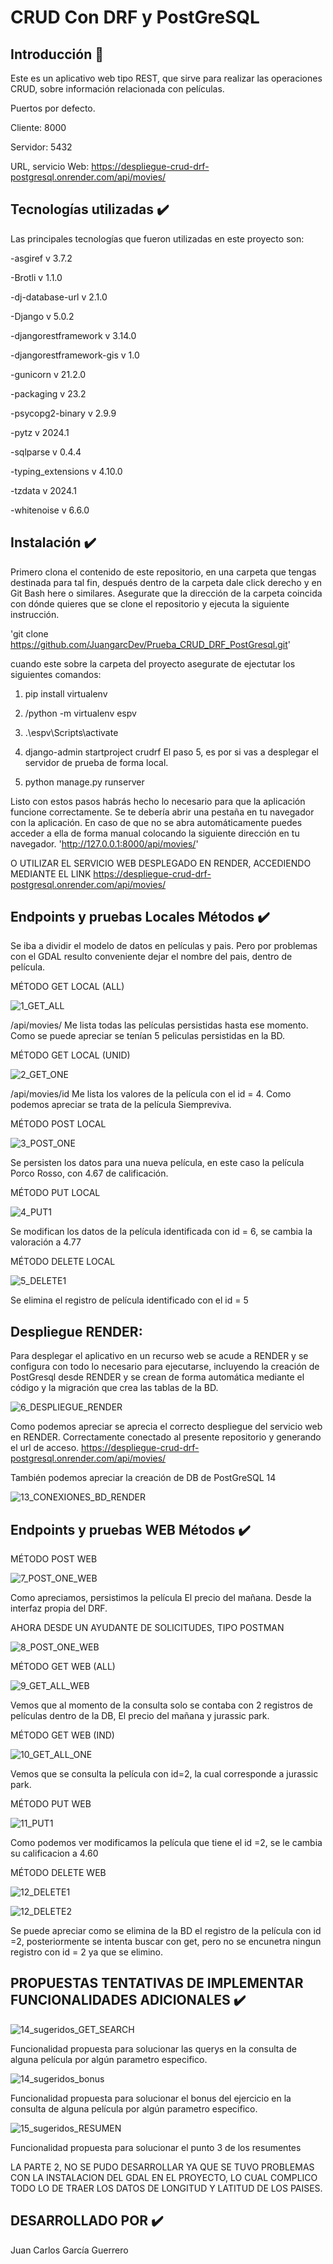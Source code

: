 # CRUD Con DRF y PostGreSQL

## Introducción :rocket:
Este es un aplicativo web tipo REST, que sirve para realizar las operaciones CRUD, sobre información relacionada con películas.

Puertos por defecto.

Cliente: 8000

Servidor: 5432

URL, servicio Web: https://despliegue-crud-drf-postgresql.onrender.com/api/movies/

## Tecnologías utilizadas :heavy_check_mark:
Las principales tecnologías que fueron utilizadas en este proyecto son:

-asgiref v 3.7.2

-Brotli v 1.1.0

-dj-database-url v 2.1.0

-Django v 5.0.2

-djangorestframework v 3.14.0

-djangorestframework-gis v 1.0

-gunicorn v 21.2.0

-packaging v 23.2

-psycopg2-binary v 2.9.9

-pytz v 2024.1

-sqlparse v 0.4.4

-typing_extensions v 4.10.0

-tzdata v 2024.1

-whitenoise v 6.6.0

## Instalación :heavy_check_mark:
Primero clona el contenido de este repositorio, en una carpeta que tengas destinada para tal fin, después dentro de la carpeta dale click derecho y en Git Bash here o similares. Asegurate que la dirección de la carpeta coincida con dónde quieres que se clone el  repositorio y ejecuta la siguiente instrucción.

'git clone https://github.com/JuangarcDev/Prueba_CRUD_DRF_PostGresql.git'

cuando este sobre la carpeta del proyecto asegurate de ejectutar los siguientes comandos:

1) pip install virtualenv

2) /python -m virtualenv espv

3) .\espv\Scripts\activate

4) django-admin startproject crudrf
El paso 5, es por si vas a desplegar el servidor de prueba de forma local.
5) python manage.py runserver

Listo con estos pasos habrás hecho lo necesario para que la aplicación funcione correctamente. Se te debería abrir una pestaña en tu navegador con la aplicación. En caso de que no se abra automáticamente puedes acceder a ella de forma manual colocando la siguiente dirección en tu navegador.
'http://127.0.0.1:8000/api/movies/'

O UTILIZAR EL SERVICIO WEB DESPLEGADO EN RENDER, ACCEDIENDO MEDIANTE EL LINK
https://despliegue-crud-drf-postgresql.onrender.com/api/movies/

## Endpoints y pruebas Locales Métodos :heavy_check_mark:

Se iba a dividir el modelo de datos en películas y pais. Pero por problemas con el GDAL resulto conveniente dejar el nombre del pais, dentro de película. 

MÉTODO GET LOCAL (ALL)

![1_GET_ALL](https://github.com/JuangarcDev/Prueba_CRUD_DRF_PostGresql/assets/131199084/7f167c0d-e07f-4e52-9235-ec22f4a3c2fe)

/api/movies/
Me lista todas las películas persistidas hasta ese momento. Como se puede apreciar se tenían 5 peliculas persistidas en la BD.

MÉTODO GET LOCAL (UNID)

![2_GET_ONE](https://github.com/JuangarcDev/Prueba_CRUD_DRF_PostGresql/assets/131199084/ce1b5fec-b4bb-4834-8645-68e48d8e47b1)

/api/movies/id
Me lista los valores de la película con el id = 4. Como podemos apreciar se trata de la película Siempreviva.

MÉTODO POST LOCAL

![3_POST_ONE](https://github.com/JuangarcDev/Prueba_CRUD_DRF_PostGresql/assets/131199084/7199f3f3-99ab-40b2-982d-6a01ec61e694)

Se persisten los datos para una nueva película, en este caso la película Porco Rosso, con 4.67 de calificación.

MÉTODO PUT LOCAL

![4_PUT1](https://github.com/JuangarcDev/Prueba_CRUD_DRF_PostGresql/assets/131199084/56324ea9-9c78-40fd-9683-637b5faade3b)

Se modifican los datos de la película identificada con id = 6, se cambia la valoración a 4.77

MÉTODO DELETE LOCAL

![5_DELETE1](https://github.com/JuangarcDev/Prueba_CRUD_DRF_PostGresql/assets/131199084/cfdf4e45-6f7b-47b8-b44b-805e0265c467)

Se elimina el registro de película identificado con el id = 5

## Despliegue RENDER:

Para desplegar el aplicativo en un recurso web se acude a RENDER y se configura con todo lo necesario para ejecutarse, incluyendo la creación de PostGresql desde RENDER y se crean de forma automática mediante el código y la migración que crea las tablas de la BD.

![6_DESPLIEGUE_RENDER](https://github.com/JuangarcDev/Prueba_CRUD_DRF_PostGresql/assets/131199084/7cfa251b-010e-47f2-97c1-54dc1bdc8666)

Como podemos apreciar se aprecia el correcto despliegue del servicio web en RENDER.  Correctamente conectado al presente repositorio y generando el url de acceso.
https://despliegue-crud-drf-postgresql.onrender.com/api/movies/

También podemos apreciar la creación de DB de PostGreSQL 14

![13_CONEXIONES_BD_RENDER](https://github.com/JuangarcDev/Prueba_CRUD_DRF_PostGresql/assets/131199084/163c4f38-87f2-4bb8-8b1e-7801042b3ef9)

## Endpoints y pruebas WEB Métodos :heavy_check_mark:

MÉTODO POST WEB

![7_POST_ONE_WEB](https://github.com/JuangarcDev/Prueba_CRUD_DRF_PostGresql/assets/131199084/70e2c992-8743-46c0-bd8d-cd4b7f351fab)

Como apreciamos, persistimos la película El precio del mañana.  Desde la interfaz propia del DRF.

AHORA DESDE UN AYUDANTE DE SOLICITUDES, TIPO POSTMAN

![8_POST_ONE_WEB](https://github.com/JuangarcDev/Prueba_CRUD_DRF_PostGresql/assets/131199084/a6166956-a146-4fc0-a845-0dc5ad7c7047)


MÉTODO GET WEB (ALL)

![9_GET_ALL_WEB](https://github.com/JuangarcDev/Prueba_CRUD_DRF_PostGresql/assets/131199084/8eb2f726-d942-455a-bb41-335c0767423a)

Vemos que al momento de la consulta solo se contaba con 2 registros de películas dentro de la DB, El precio del mañana y jurassic park.

MÉTODO GET WEB (IND)

![10_GET_ALL_ONE](https://github.com/JuangarcDev/Prueba_CRUD_DRF_PostGresql/assets/131199084/ad993d1a-bc9b-4d0b-b75e-550a9fccb59c)

Vemos que se consulta la película con id=2, la cual corresponde a jurassic park.

MÉTODO PUT WEB

![11_PUT1](https://github.com/JuangarcDev/Prueba_CRUD_DRF_PostGresql/assets/131199084/15a96d58-da87-4033-82da-c9adc9b590d2)

Como podemos ver modificamos la película que tiene el id =2, se le cambia su calificacion a 4.60

MÉTODO DELETE WEB

![12_DELETE1](https://github.com/JuangarcDev/Prueba_CRUD_DRF_PostGresql/assets/131199084/d3f744f8-4b15-4b3b-b1d3-f4f031eea2d6)

![12_DELETE2](https://github.com/JuangarcDev/Prueba_CRUD_DRF_PostGresql/assets/131199084/af348b3f-6a2b-4c9e-9234-cf7d908d791e)

Se puede apreciar como se elimina de la BD el registro de la película con id =2, posteriormente se intenta buscar con get, pero no se encunetra ningun registro con id = 2 ya que se elimino.


## PROPUESTAS TENTATIVAS DE IMPLEMENTAR FUNCIONALIDADES ADICIONALES :heavy_check_mark:

![14_sugeridos_GET_SEARCH](https://github.com/JuangarcDev/Prueba_CRUD_DRF_PostGresql/assets/131199084/607daf90-138f-42a9-ae58-82327d7f0bc3)

Funcionalidad propuesta para solucionar las querys en la consulta de alguna película por algún parametro especifico.

![14_sugeridos_bonus](https://github.com/JuangarcDev/Prueba_CRUD_DRF_PostGresql/assets/131199084/b46a5edd-86c2-43a1-93bb-f0e6824530e3)

Funcionalidad propuesta para solucionar el bonus del ejercicio en la consulta de alguna película por algún parametro especifico.

![15_sugeridos_RESUMEN](https://github.com/JuangarcDev/Prueba_CRUD_DRF_PostGresql/assets/131199084/12164c5a-687c-4804-ac7c-866c28313246)

Funcionalidad propuesta para solucionar el punto 3 de los resumentes


LA PARTE 2, NO SE PUDO DESARROLLAR YA QUE SE TUVO PROBLEMAS CON LA INSTALACION DEL GDAL EN EL PROYECTO, LO CUAL COMPLICO TODO LO DE TRAER LOS DATOS DE LONGITUD Y LATITUD DE LOS PAISES.
## DESARROLLADO POR :heavy_check_mark:

Juan Carlos García Guerrero




